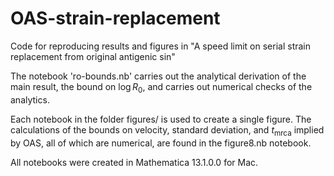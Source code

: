 # OAS-strain-replacement
Code for reproducing results and figures in "A speed limit on serial strain replacement from original antigenic sin"

The notebook 'ro-bounds.nb' carries out the analytical derivation of the main result, the bound on $\log R_0$, and carries out numerical checks of the analytics. 

Each notebook in the folder figures/ is used to create a single figure. The calculations of the bounds on velocity, standard deviation, and $t_{\text{mrca}}$ implied by OAS, all of which are numerical, are found in the figure8.nb notebook.

All notebooks were created in Mathematica 13.1.0.0 for Mac.

